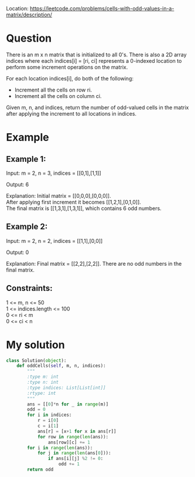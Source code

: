 Location: https://leetcode.com/problems/cells-with-odd-values-in-a-matrix/description/
# Question
There is an m x n matrix that is initialized to all 0's. There is also a 2D array indices where each indices[i] = [ri, ci] represents a 0-indexed location to perform some increment operations on the matrix.

For each location indices[i], do both of the following:

- Increment all the cells on row ri.
- Increment all the cells on column ci.

Given m, n, and indices, return the number of odd-valued cells in the matrix after applying the increment to all locations in indices.

 
# Example

## Example 1:

Input: m = 2, n = 3, indices = [[0,1],[1,1]]

Output: 6

Explanation: Initial matrix = [[0,0,0],[0,0,0]].\
After applying first increment it becomes [[1,2,1],[0,1,0]].\
The final matrix is [[1,3,1],[1,3,1]], which contains 6 odd numbers.

## Example 2:

Input: m = 2, n = 2, indices = [[1,1],[0,0]]

Output: 0

Explanation: Final matrix = [[2,2],[2,2]]. There are no odd numbers in the final matrix.

## Constraints:

1 <= m, n <= 50\
1 <= indices.length <= 100\
0 <= ri < m\
0 <= ci < n
 

# My solution 
```python
class Solution(object):
    def oddCells(self, m, n, indices):
        """
        :type m: int
        :type n: int
        :type indices: List[List[int]]
        :rtype: int
        """
        ans = [[0]*n for _ in range(m)]
        odd = 0
        for i in indices:
            r = i[0]
            c = i[1]
            ans[r] = [x+1 for x in ans[r]]
            for row in range(len(ans)):
                ans[row][c] += 1
        for i in range(len(ans)):
            for j in range(len(ans[0])):
                if ans[i][j] %2 != 0:
                    odd += 1
        return odd
```
